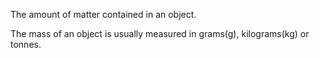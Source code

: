 The amount of matter contained in an object.

The mass of an object is usually measured in grams(g), kilograms(kg) or
tonnes.
